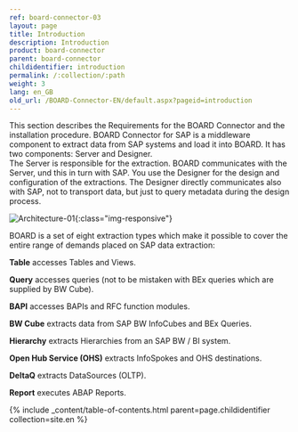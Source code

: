 ```yaml
---
ref: board-connector-03
layout: page
title: Introduction
description: Introduction
product: board-connector
parent: board-connector
childidentifier: introduction
permalink: /:collection/:path
weight: 3
lang: en_GB
old_url: /BOARD-Connector-EN/default.aspx?pageid=introduction
---
```


This section describes the Requirements for the BOARD Connector and the installation procedure.
BOARD Connector for SAP is a middleware component to extract data from SAP systems and load it into BOARD. It has two components: Server and Designer.<br>
The Server is responsible for the extraction. BOARD communicates with the Server, und this in turn with SAP. You use the Designer for the design and configuration of the extractions. The Designer directly communicates also with SAP, not to transport data, but just to query metadata during the design process.

![Architecture-01](/img/content/Architecture-01.png){:class="img-responsive"}

BOARD is a set of eight extraction types which make it possible to cover the entire range of demands placed on SAP data extraction:

**Table** accesses Tables and Views.

**Query** accesses queries (not to be mistaken with BEx queries which are supplied by BW Cube).

**BAPI** accesses BAPIs and RFC function modules.

**BW Cube** extracts data from SAP BW InfoCubes and BEx Queries.

**Hierarchy** extracts Hierarchies from an SAP BW / BI system.

**Open Hub Service (OHS)** extracts InfoSpokes and OHS destinations.

**DeltaQ** extracts DataSources (OLTP).

**Report** executes ABAP Reports.

{% include _content/table-of-contents.html parent=page.childidentifier collection=site.en %}
